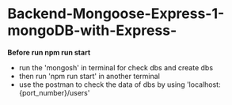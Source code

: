 # Backend-Mongoose-Express-1-mongoDB-with-Express-

**Before run npm run start**
- run the 'mongosh' in terminal for check dbs and create dbs
- then run 'npm run start' in another terminal
- use the postman to check the data of dbs by using 'localhost:{port_number}/users'
